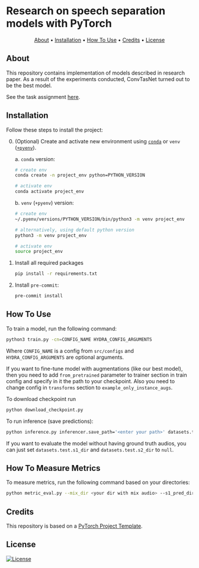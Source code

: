 # Research on speech separation models with PyTorch

<p align="center">
  <a href="#about">About</a> •
  <a href="#installation">Installation</a> •
  <a href="#how-to-use">How To Use</a> •
  <a href="#credits">Credits</a> •
  <a href="#license">License</a>
</p>

## About

This repository contains implementation of models described in research paper. As a result of the experiments conducted, ConvTasNet turned out to be the best model.

See the task assignment [here](https://github.com/markovka17/dla/tree/2024/project_avss).

## Installation

Follow these steps to install the project:

0. (Optional) Create and activate new environment using [`conda`](https://conda.io/projects/conda/en/latest/user-guide/getting-started.html) or `venv` ([`+pyenv`](https://github.com/pyenv/pyenv)).

   a. `conda` version:

   ```bash
   # create env
   conda create -n project_env python=PYTHON_VERSION

   # activate env
   conda activate project_env
   ```

   b. `venv` (`+pyenv`) version:

   ```bash
   # create env
   ~/.pyenv/versions/PYTHON_VERSION/bin/python3 -m venv project_env

   # alternatively, using default python version
   python3 -m venv project_env

   # activate env
   source project_env
   ```

1. Install all required packages

   ```bash
   pip install -r requirements.txt
   ```

2. Install `pre-commit`:
   ```bash
   pre-commit install
   ```

## How To Use

To train a model, run the following command:

```bash
python3 train.py -cn=CONFIG_NAME HYDRA_CONFIG_ARGUMENTS
```

Where `CONFIG_NAME` is a config from `src/configs` and `HYDRA_CONFIG_ARGUMENTS` are optional arguments.

If you want to fine-tune model with augmentations (like our best model), then you need to add `from_pretrained` parameter to trainer section in train config and specify in it the path to your checkpoint. Also you need to change config in `transforms` section to `example_only_instance_augs`.

To download checkpoint run

```bash
python download_checkpoint.py
```

To run inference (save predictions):

```bash
python inference.py inferencer.save_path='<enter your path>' datasets.test.mix_dir='<enter path to dir with mix audio>' datasets.test.s1_dir='<enter path to dir with s1 audio>' datasets.test.s2_dir='<enter path to dir with s2 audio>'
```

If you want to evaluate the model without having ground truth audios, you can just set `datasets.test.s1_dir` and `datasets.test.s2_dir` to `null`.

## How To Measure Metrics

To measure metrics, run the following command based on your directories:

```bash
python metric_eval.py --mix_dir <your dir with mix audio> --s1_pred_dir <your dir with s1 predictions> --s2_pred_dir <your dir with s2 predictions> --s1_gt_dir <your dir with real s1> --s2_gt_dir <your dir with real s2>
```

## Credits

This repository is based on a [PyTorch Project Template](https://github.com/Blinorot/pytorch_project_template).

## License

[![License](https://img.shields.io/badge/license-MIT-blue.svg)](/LICENSE)
